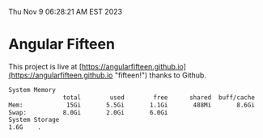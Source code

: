 Thu Nov  9 06:28:21 AM EST 2023

# Angular Fifteen


This project is live at [https://angularfifteen.github.io](https://angularfifteen.github.io "fifteen!") thanks to Github.

```bash
System Memory
               total        used        free      shared  buff/cache   available
Mem:            15Gi       5.5Gi       1.1Gi       488Mi       8.6Gi       9.0Gi
Swap:          8.0Gi       2.0Gi       6.0Gi
System Storage
1.6G	.
```
```bash
